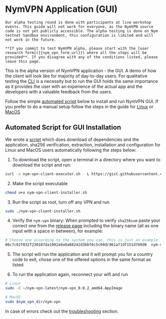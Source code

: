 # NymVPN Application (GUI)

```admonish info
Our alpha testing round is done with participants at live workshop events. This guide will not work for everyone, as the NymVPN source code is not yet publicly accessible. The alpha testing is done on Nym testnet Sandbox environment, this configuration is limited and will not work in the future.

**If you commit to test NymVPN alpha, please start with the [user research form]({{nym_vpn_form_url}}) where all the steps will be provided**. If you disagree with any of the conditions listed, please leave this page.
```

This is the alpha version of NymVPN application - the GUI. A demo of how the client will look like for majority of day-to-day users. For qualitative testing the [CLI](cli.md) is a necessity but to run the GUI holds the same importance as it provides the user with an experience of the actual app and the developers with a valuable feedback from the users. 

Follow the simple [automated script](#automated-script-for-gui-installation) below to install and run NymVPN GUI. If you prefer to do a manual setup follow the steps in the guide for [Linux](gui-linux.md) or [MacOS](gui-mac.md)

## Automated Script for GUI Installation

We wrote a [script](https://gist.github.com/tommyv1987/7d210d4daa8f7abc61f9a696d0321f19) which does download of dependencies and the application, sha256 verification, extraction, installation and configuration for Linux and MacOS users automatically following the steps below:

1. To download the script, open a terminal in a directory where you want to download the script and run:
```sh
curl -o nym-vpn-client-executor.sh - L https://gist.githubusercontent.com/tommyv1987/7d210d4daa8f7abc61f9a696d0321f19/raw/181968941ce268a3937e82239ddfd293dd96bb60/nym-vpn-client-installer.sh
```
2. Make the script executable
```sh
chmod u+x nym-vpn-client-installer.sh
```
3. Run the script as root, turn off any VPN and run
```sh
sudo ./nym-vpn-client-installer.sh
```
4. Verify the `nym-vpn` binary: When prompted to verify `sha256sum` paste your correct one from the [release page]({{nym_vpn_latest_binary_url}}) including the binary name (all as one input with a space in between), for example:
```sh
# Choose one according to the system you use, this is just an example
06c7c82f032f230187da1002a9a9a88242d3bbf6c5c09dc961a71df151d768d0  nym-vpn-ui_0.0.2_macos_x86_64.zip
```
5. The script will run the application and it will prompt you for a country code to exit, chose one of the offered options in the same format as listed

6. To run the application again, reconnect your wifi and run
```sh
# Linux
sudo -E ~/nym-vpn-latest/nym-vpn_0.0.2_amd64.AppImage

# MacOS
sudo $nym_vpn_dir/nym-vpn
```

In case of errors check out the [troubleshooting](troubleshooting.md#installing-gui-on-macos-not-working) section.
